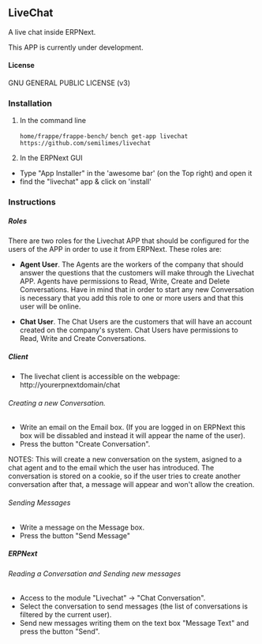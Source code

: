 ## LiveChat

A live chat inside ERPNext.

This APP is currently under development.

#### License

GNU GENERAL PUBLIC LICENSE (v3)


### Installation

1. In the command line

    `home/frappe/frappe-bench/`
    `bench get-app livechat https://github.com/semilimes/livechat`

2. In the ERPNext GUI

- Type "App Installer" in the 'awesome bar' (on the Top right) and open it
- find the "livechat" app & click on 'install'


### Instructions

##### Roles
There are two roles for the Livechat APP that should be configured for the users of the APP in order to use
it from ERPNext. These roles are:

- **Agent User**. The Agents are the workers of the company that should answer the questions that the customers
will make through the Livechat APP. Agents have permissions to Read, Write, Create and Delete Conversations.
Have in mind that in order to start any new Conversation is necessary that you add this role to one or more
users and that this user will be online.

- **Chat User**. The Chat Users are the customers that will have an account created on the company's system. Chat
Users have permissions to Read, Write and Create Conversations.

##### Client

- The livechat client is accessible on the webpage: http://yourerpnextdomain/chat

###### Creating a new Conversation.
- Write an email on the Email box. (If you are logged in on ERPNext this box will be dissabled and
  instead it will appear the name of the user).
- Press the button "Create Conversation".

NOTES: This will create a new conversation on the system, asigned to a chat agent and to the email which the
user has introduced.
The conversation is stored on a cookie, so if the user tries to create another conversation after that,
a message will appear and won't allow the creation.

###### Sending Messages
- Write a message on the Message box.
- Press the button "Send Message"

##### ERPNext

###### Reading a Conversation and Sending new messages
- Access to the module "Livechat" -> "Chat Conversation".
- Select the conversation to send messages (the list of conversations is filtered by the current user).
- Send new messages writing them on the text box "Message Text" and press the button "Send".


